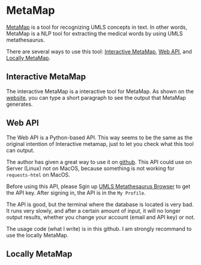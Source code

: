 # MetaMap

[MetaMap](https://lhncbc.nlm.nih.gov/ii/tools/MetaMap.html) is a tool for recognizing UMLS concepts in text.
In other words, MetaMap is a NLP tool for extracting the medical words by using UMLS metathesaurus.

There are several ways to use this tool: [Interactive MetaMap](https://ii.nlm.nih.gov/Interactive/UTS_Required/MetaMap.html), [Web API](https://github.com/lhncbc/skr_web_python_api), and [Locally MetaMap](https://lhncbc.nlm.nih.gov/ii/tools/MetaMap/run-locally/MetaMap.html).

## Interactive MetaMap
The interactive MetaMap is a interactive tool for MetaMap.
As shown on the [website](https://ii.nlm.nih.gov/Interactive/UTS_Required/MetaMap.html), you can type a short paragraph to see the output that MetaMap generates.

## Web API
The Web API is a Python-based API.
This way seems to be the same as the original intention of Interactive metamap, just to let you check what this tool can output.

The author has given a great way to use it on [github](https://github.com/lhncbc/skr_web_python_api).
This API could use on Server (Linux) not on MacOS, because something is not working for `requests-html` on MacOS.

Before using this API, please Sgin up [UMLS Metathesaurus Browser](https://uts.nlm.nih.gov/uts/umls/home) to get the API key. After signing in, the API is in the `My Profile`.

The API is good, but the terminal where the database is located is very bad. 
It runs very slowly, and after a certain amount of input, it will no longer output results, whether you change your account (email and API key) or not.

The usage code (what I write) is in this github. I am strongly recommand to use the locally MetaMap.

## Locally MetaMap
